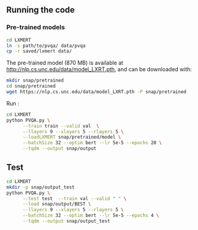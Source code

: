 ## Running the code

### Pre-trained models

```bash
cd LXMERT
ln -s path/to/pvqa/ data/pvqa
cp -r saved/lxmert data/
 ````
 
 The pre-trained model (870 MB) is available at http://nlp.cs.unc.edu/data/model_LXRT.pth, and can be downloaded with:
 ```bash
mkdir snap/pretrained
cd snap/pretrained 
wget https://nlp.cs.unc.edu/data/model_LXRT.pth -P snap/pretrained
```

Run :
```bash
cd LXMERT
python PVQA.py \
      --train train --valid val  \
      --llayers 9 --xlayers 5 --rlayers 5 \
      --loadLXMERT snap/pretrained/model \
      --batchSize 32 --optim bert --lr 5e-5 --epochs 20 \
      --tqdm --output snap/output
```
## Test
```bash
cd LXMERT
mkdir -p snap/output_test
python PVQA.py \
      --test test  --train val --valid " " \
      --load snap/output/BEST \
      --llayers 9 --xlayers 5 --rlayers 5 \
      --batchSize 32 --optim bert --lr 5e-5 --epochs 4 \
      --tqdm --output snap/output_test
